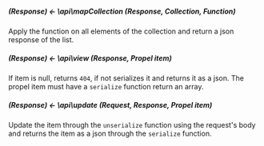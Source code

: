 ##### (Response) <- \api\mapCollection (Response, Collection, Function)
Apply the function on all elements of the collection and return a json response of the list.

##### (Response) <- \api\view (Response, Propel item)
If item is null, returns `404`, if not serializes it and returns it as a json.
The propel item must have a `serialize` function return an array.

##### (Response) <- \api\update (Request, Response, Propel item)
Update the item through the `unserialize` function using the request's body and returns the item as a json through the `serialize` function.
